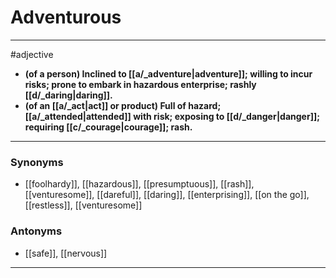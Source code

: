 # Adventurous
---
#adjective
- **(of a person) Inclined to [[a/_adventure|adventure]]; willing to incur risks; prone to embark in hazardous enterprise; rashly [[d/_daring|daring]].**
- **(of an [[a/_act|act]] or product) Full of hazard; [[a/_attended|attended]] with risk; exposing to [[d/_danger|danger]]; requiring [[c/_courage|courage]]; rash.**
---
### Synonyms
- [[foolhardy]], [[hazardous]], [[presumptuous]], [[rash]], [[venturesome]], [[dareful]], [[daring]], [[enterprising]], [[on the go]], [[restless]], [[venturesome]]
### Antonyms
- [[safe]], [[nervous]]
---
